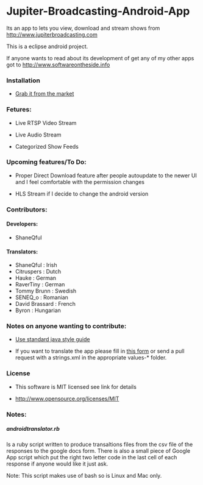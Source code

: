 Jupiter-Broadcasting-Android-App
================================

Its an app to lets you view, download and stream shows from http://www.jupiterbroadcasting.com

This is a eclipse android project. 

If anyone wants to read about its development of get any of my other apps got to http://www.softwareontheside.info

### Installation

* [Grab it from the market](https://play.google.com/store/apps/details?id=jupiter.broadcasting.live.tv&hl=en)

### Fetures:

* Live RTSP Video Stream

* Live Audio Stream

* Categorized Show Feeds

### Upcoming features/To Do:

* Proper Direct Download feature after people autoupdate to the newer UI and I feel comfortable with the permission changes

* HLS Stream if I decide to change the android version

### Contributors:

#### Developers:

* ShaneQful

#### Translators:

* ShaneQful      : Irish
* Citruspers     : Dutch
* Hauke          : German
* RaverTiny      : German
* Tommy Brunn    : Swedish
* SENEQ\_o       : Romanian
* David Brassard : French
* Byron          : Hungarian

### Notes on anyone wanting to contribute:

* [Use standard java style guide](http://www.oracle.com/technetwork/java/codeconv-138413.html)

* If you want to translate the app please fill in [this form](https://docs.google.com/forms/d/1m7tkmIxdvCA9effm-_BAH1azW-EtwZWElOx7qlecchE/viewform) or send a pull request with a strings.xml in the appropriate values-* folder.

### License

* This software is MIT licensed see link for details

* http://www.opensource.org/licenses/MIT

### Notes:

##### androidtranslator.rb
Is a ruby script written to produce transaltions files from the csv file of the responses to the google docs form. There is also a small piece of Google App script which put the right two letter code in the last cell of each response if anyone would like it just ask.

Note: This script makes use of bash so is Linux and Mac only.

